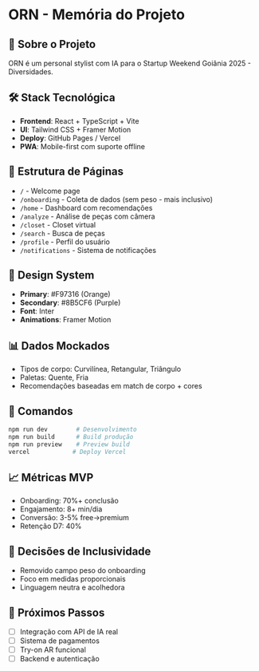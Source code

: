 # ORN - Memória do Projeto

## 📱 Sobre o Projeto
ORN é um personal stylist com IA para o Startup Weekend Goiânia 2025 - Diversidades.

## 🛠️ Stack Tecnológica
- **Frontend**: React + TypeScript + Vite
- **UI**: Tailwind CSS + Framer Motion
- **Deploy**: GitHub Pages / Vercel
- **PWA**: Mobile-first com suporte offline

## 📂 Estrutura de Páginas
- `/` - Welcome page
- `/onboarding` - Coleta de dados (sem peso - mais inclusivo)
- `/home` - Dashboard com recomendações
- `/analyze` - Análise de peças com câmera
- `/closet` - Closet virtual
- `/search` - Busca de peças
- `/profile` - Perfil do usuário
- `/notifications` - Sistema de notificações

## 🎨 Design System
- **Primary**: #F97316 (Orange)
- **Secondary**: #8B5CF6 (Purple)
- **Font**: Inter
- **Animations**: Framer Motion

## 📊 Dados Mockados
- Tipos de corpo: Curvilínea, Retangular, Triângulo
- Paletas: Quente, Fria
- Recomendações baseadas em match de corpo + cores

## 🚀 Comandos
```bash
npm run dev        # Desenvolvimento
npm run build      # Build produção
npm run preview    # Preview build
vercel            # Deploy Vercel
```

## 📈 Métricas MVP
- Onboarding: 70%+ conclusão
- Engajamento: 8+ min/dia
- Conversão: 3-5% free→premium
- Retenção D7: 40%

## 🔐 Decisões de Inclusividade
- Removido campo peso do onboarding
- Foco em medidas proporcionais
- Linguagem neutra e acolhedora

## 🎯 Próximos Passos
- [ ] Integração com API de IA real
- [ ] Sistema de pagamentos
- [ ] Try-on AR funcional
- [ ] Backend e autenticação